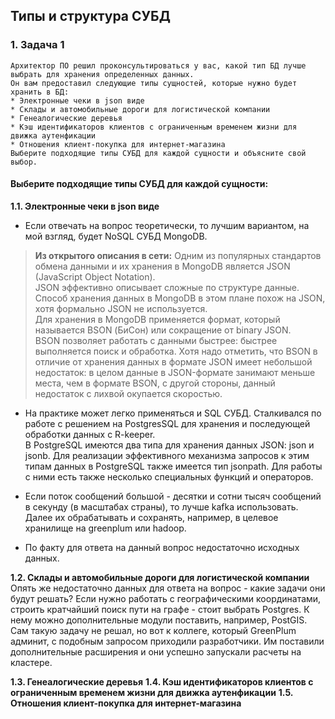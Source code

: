 ## Типы и структура СУБД

### 1. Задача 1
```text
Архитектор ПО решил проконсультироваться у вас, какой тип БД лучше выбрать для хранения определенных данных.
Он вам предоставил следующие типы сущностей, которые нужно будет хранить в БД:
* Электронные чеки в json виде
* Склады и автомобильные дороги для логистической компании
* Генеалогические деревья
* Кэш идентификаторов клиентов с ограниченным временем жизни для движка аутенфикации
* Отношения клиент-покупка для интернет-магазина
Выберите подходящие типы СУБД для каждой сущности и объясните свой выбор.
```
#### Выберите подходящие типы СУБД для каждой сущности:
__1.1. Электронные чеки в json виде__  
* Если отвечать на вопрос теоретически, то лучшим вариантом, на мой взгляд, будет NoSQL СУБД MongoDB.  
> __Из открытого описания в сети:__
Одним из популярных стандартов обмена данными и их хранения в MongoDB является JSON (JavaScript Object Notation).  
JSON эффективно описывает сложные по структуре данные. Способ хранения данных в MongoDB в этом плане похож на JSON, хотя формально JSON не используется.  
Для хранения в MongoDB применяется формат, который называется BSON (БиСон) или сокращение от binary JSON.  
BSON позволяет работать с данными быстрее: быстрее выполняется поиск и обработка. Хотя надо отметить, что BSON в отличие от хранения данных в формате JSON имеет небольшой недостаток: в целом данные в JSON-формате занимают меньше места, чем в формате BSON, с другой стороны, данный недостаток с лихвой окупается скоростью.

* На практике может легко применяться и SQL СУБД. Сталкивался по работе с решением на PostgresSQL для хранения и последующей обработки данных с R-keeper.  
В PostgreSQL имеются два типа для хранения данных JSON: json и jsonb. Для реализации эффективного механизма запросов к этим типам данных в PostgreSQL также имеется тип jsonpath.
Для работы с ними есть также несколько специальных функций и операторов.

* Если поток сообщений большой - десятки и сотни тысяч сообщений в секунду (в масштабах страны), то лучше kafka использовать.
Далее их обрабатывать и сохранять, например, в целевое хранилище на greenplum или hadoop.

* По факту для ответа на данный вопрос недостаточно исходных данных.

__1.2. Склады и автомобильные дороги для логистической компании__
Опять же недостаточно данных для ответа на вопрос - какие задачи они будут решать? Если нужно работать с географическими координатами, строить кратчайший поиск пути на графе - стоит выбрать Postgres. К нему можно дополнительные модули поставить, например, PostGIS.
Сам такую задачу не решал, но вот к коллеге, который GreenPlum админит, с подобным запросом приходили разработчики. Им поставили дополнительные расширения и они успешно запускали расчеты на кластере.

__1.3. Генеалогические деревья__
__1.4. Кэш идентификаторов клиентов с ограниченным временем жизни для движка аутенфикации__
__1.5. Отношения клиент-покупка для интернет-магазина__